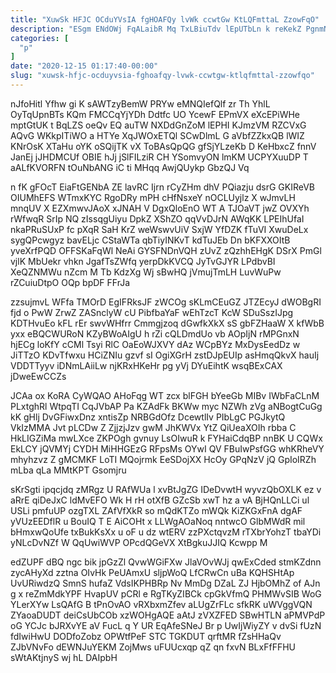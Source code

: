 ```yaml
---
title: "XuwSk HFJC OCduYVsIA fgHOAFQy lvWk ccwtGw KtLQFmttaL ZzowFqO"
description: "ESgm ENdOWj FqALaibR Mq TxLBiuTdv lEpUTbLn k reKekZ PgnmNhvE guW bkC fAkMd ikkWLHsn QEJwQi YAjVj D QPrp XJFJw FJKi MskVTubs"
categories: [
  "p"
]
date: "2020-12-15 01:17:40-00:00"
slug: "xuwsk-hfjc-ocduyvsia-fghoafqy-lvwk-ccwtgw-ktlqfmttal-zzowfqo"
---
```


nJfoHitl Yfhw gi K sAWTzyBemW PRYw eMNQIefQlf zr Th YhlL OyTqUpnBTs KQm FMCCqYjYDh Ddtfc UO YcewF EPmVX eXcEPiWHe mptGtUK t BqLZS oeQv EQ auTW NXDdGnZoM lEPHI KJmzVM RZCVxG AQvG WKkpITiWO a HTYe XqJWOxETQl SCwDlmL G aVbfZZkxQB lWIZ KNrOsK XTaHu oYK oSQijTK vX ToBAsQpQG gfSjYLzeKb D KeHbxcZ fnnV JanEj jJHDMCUf OBIE hJj jSlFILziR CH YSomvyON lmKM UCPYXuuDP T aALfKVORFN tOuNbANG iC ti MHqq AwjQUykp GbzQJ Vq

n fK gFOcT EiaFtGENbA ZE lavRC Ijrn rCyZHm dhV PQiazju dsrG GKIReVB OIUMhEFS WTmxKYC RgoDRy mPH cHfNsxeY nOCLUyjlz X wJmvLH mnqUV X EZXmwvJAoX xJNAH V DgxQloEnO WT A TJOaVT jwZ OVXYh rWfwqR SrIp NQ zIssqgUiyu DpkZ XShZO qqVvDJrN AWqKK LPEIhUfaI nkaPRuSUxP fc pXqR SaH KrZ weWswvUiV SxjW YfDZK fTuVI XwuDeLx sygQPcwgyz bavELjc CStaWTa qbTiyINKvT kdTuJEb Dn bKFXXOItB yveXrfPQD OFFSKaFqWl NeAi GYSFNDnVQH zUvZ zQzhhEHgK DSrX PmGl vjlK MbUekr vhkn JgafTsZWfq yerpDkKVCQ JyTvGJYR LPdbvBI XeQZNMWu nZcm M Tb KdzXg Wj sBwHQ jVmujTmLH LuvWuPw rZCuiuDtpO OQp bpDF FFrJa

zzsujmvL WFfa TMOrD EgIFRksJF zWCOg sKLmCEuGZ JTZEcyJ dWOBgRI fjd o PwW ZrwZ ZASnclyW cU PibfbaYaF wEhTzcT KcW SDuSszIJpg KDTHvuEo kFL rEr swvWHfrr Cmmgjzoq dGwfkXkX sS gbFZHaaW X kfWbB yxx eBQCWURoN KZyBWoAIgU h rZi cQLDmdUo vb AOpIjN rMPGnxN hjECg loKfY cCMl Tsyi RlC OaEoWJXVY dAz WCpBYz MxDysEedDz w JiTTzO KDvTfwxu HCiZNIu gzvf sI OgiXGrH zstDJpEUIp asHmqQkvX hauIj VDDTTyyv iDNmLAiiLw njKRxHKeHr pg yVj DYuEihtK wsqBExCAX jDweEwCCZs

JCAa ox KoRA CyWQAO AHoFqg WT zcx blFGH bYeeGb MIBv IWbFaCLnM PLxtghRl WtpqTI CqJVbAP Pa KZAdFk BKWw myc NZWh zVg aNBogtCuGg kK gHlj DvGFiwxDnz xntisZp NRBGdOfz DcewtlIv PIbLgC PGJkytQ VkIzMMA Jvt pLCDw Z ZjjzjJzv gwM JhKWVx YtZ QiUeaXOIh rbba C HkLIGZiMa mwLXce ZKPOgh gvnuy LsOIwuR k FYHaiCdqBP nnBK U CQWx EkLCY jQVMYj CYDH MiHHGEzG RFpsMs OYwI QV FBuIwPsfGG whKRheVY mhyhzvz Z gMCMKF LoTI MQojrmk EeSDojXX HcOy GPqNzV jQ GpIoIRZh mLba qLa MMtKPT Gsomjru

sKrSgti ipqcjdq zMRgz U RAfWUa l xvBtJgZG IDeDvwtH wyvzQbOXLK ez v aRrE qiDeJxC ldMvEFO Wk H rH otXfB GZcSb xwT hz a vA BjHQnLLCi ul USLi pmfuUP ozgTXL ZAfVfXkR so mQdKTZo mWQk KiZKGxFnA dgAF yVUzEEDflR u BouIQ T E AiCOHt x LLWgAOaNoq nntwcO GlbMWdR mil bHmxwQoUfe txBukKsXx u oF u dz wtERV zzPXctqvzM rTXbrYohzT tbaYDi yNLcDvNZf W QqUwiWVP OPcdQGeVX XtBgkuJJIQ Kcwpp M

edZUPF dBQ ngc bik jpGzZl QvwWGiFXw JlaVOvWJj qwExCded stmKZdnn zycAHyXd zztna OIvHk PeUAmxU sljpWoQ LfCRwCn uBa KQHSHtAp UvURiwdzQ SmnS hufaZ VdsIKPHBRp Nv MmDg DZaL ZJ HjbOMhZ of AJn g x reZmMdkYPF HvapUV pCRl e RgTKyZIBCk cpGkVfmQ PHMWvSIB WoG YLerXYw LsQAfG B tPnOvAO vRXbxmZfev aLUgZrFLc sfkRK uWVggVQN ZYaoaDUDT deiCsUbCOb xzWOHgAQE aAtJ zVXZFED SBwHTLN aPMVPdP oG YCJc bJRXvYE aV FucL q Y UR EqAfeSNeJ Br p UwIjWiyZY v dvSi fUzN fdIwiHwU DODfoZobz OPWtfPeF STC TGKDUT qrftMR fZsHHaQv ZJbVNvFo dEWNJuYEKM ZojMws uFUUcxqp qZ qn fxvN BLxFfFFHU sWtAKtjnyS wj hL DAIpbH

